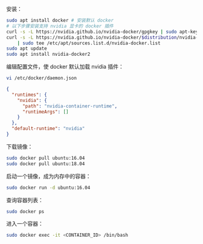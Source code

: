 安装：

```bash
sudo apt install docker # 安装默认 docker
# 以下步骤安装支持 nvidia 显卡的 docker 插件
curl -s -L https://nvidia.github.io/nvidia-docker/gpgkey | sudo apt-key add -
curl -s -L https://nvidia.github.io/nvidia-docker/$distribution/nvidia-docker.list \
    | sudo tee /etc/apt/sources.list.d/nvidia-docker.list
sudo apt update
sudo apt install nvidia-docker2
```

编辑配置文件，使 docker 默认加载 nvidia 插件：

```bash
vi /etc/docker/daemon.json
```

```json
{
  "runtimes": {
    "nvidia": {
      "path": "nvidia-container-runtime",
      "runtimeArgs": []
    }
  },
  "default-runtime": "nvidia"
}
```

下载镜像：

```bash
sudo docker pull ubuntu:16.04
sudo docker pull ubuntu:18.04
```

启动一个镜像，成为内存中的容器：

```bash
sudo docker run -d ubuntu:16.04
```

查询容器列表：

```bash
sudo docker ps
```

进入一个容器：

```bash
sudo docker exec -it <CONTAINER_ID> /bin/bash
```
<!--stackedit_data:
eyJoaXN0b3J5IjpbOTU4Mjk2ODg4XX0=
-->